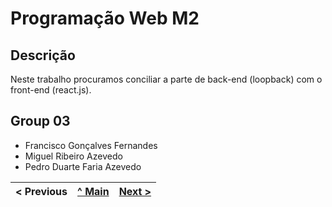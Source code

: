 # Programação Web M2

## Descrição
Neste trabalho procuramos conciliar a parte de back-end (loopback) com o front-end (react.js).

## Group 03

* Francisco Gonçalves Fernandes  
* Miguel Ribeiro Azevedo
* Pedro Duarte Faria Azevedo


< Previous | [^ Main](https://github.com/Francisco970-hub/M2-PW/blob/main/README.md) | [Next >](c2.md)
:--- | :---: | ---: 
